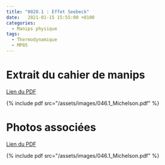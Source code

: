 ```yaml
---
title: "0020.1 : Effet Seebeck"
date:   2021-01-15 15:55:00 +0100
categories:
  - Manips physique
tags:
  - Thermodynamique
  - MP05
---
```


# Extrait du cahier de manips

[Lien du PDF](/assets/images/046.1_Michelson.pdf)

{% include pdf src="/assets/images/046.1_Michelson.pdf" %}

# Photos associées

[Lien du PDF](/assets/images/046.1_Michelson.pdf)

{% include pdf src="/assets/images/046.1_Michelson.pdf" %}
